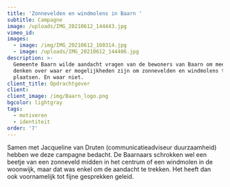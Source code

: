 ```yaml
---
title: 'Zonnevelden en windmolens in Baarn '
subtitle: Campagne
image: /uploads/IMG_20210612_144443.jpg
vimeo_id:
images:
  - image: /img/IMG_20210612_160314.jpg
  - image: /uploads/IMG_20210612_144406.jpg
description: >-
  Gemeente Baarn wilde aandacht vragen van de bewoners van Baarn om mee te
  denken over waar er mogelijkheden zijn om zonnevelden en windmolens te
  plaatsen. En waar niet. 
client_title: Opdrachtgever
client:
client_image: /img/Baarn_logo.png
bgcolor: lightgray
tags:
  - motiveren
  - identiteit
order: '7'
---
```

Samen met Jacqueline van Druten (communicatieadviseur duurzaamheid) hebben we deze campagne bedacht. De Baarnaars schrokken wel een beetje van een zonneveld midden in het centrum of een windmolen in de woonwijk, maar dat was enkel om de aandacht te trekken. Het heeft dan ook voornamelijk tot fijne gesprekken geleid.&nbsp;